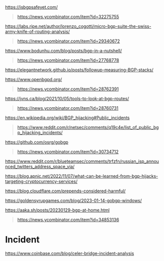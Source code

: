 https://isbgpsafeyet.com/
> https://news.ycombinator.com/item?id=32275755

https://labs.ripe.net/author/lorenzo_cogotti/micro-bgp-suite-the-swiss-army-knife-of-routing-analysis/
> https://news.ycombinator.com/item?id=29340672

https://www.bodunhu.com/blog/posts/bgp-in-a-nutshell/
> https://news.ycombinator.com/item?id=27768778

https://elegantnetwork.github.io/posts/followup-measuring-BGP-stacks/

https://www.openbgpd.org/
> https://news.ycombinator.com/item?id=28762391

https://jvns.ca/blog/2021/10/05/tools-to-look-at-bgp-routes/
> https://news.ycombinator.com/item?id=28760731

https://en.wikipedia.org/wiki/BGP_hijacking#Public_incidents
> https://www.reddit.com/r/netsec/comments/q19c4e/list_of_public_bgp_hijacking_incidents/

https://github.com/osrg/gobgp
> https://news.ycombinator.com/item?id=30734712

https://www.reddit.com/r/blueteamsec/comments/trfzfn/russian_isp_announced_twitters_address_space_via/

https://blog.apnic.net/2022/11/07/what-can-be-learned-from-bgp-hijacks-targeting-cryptocurrency-services/

https://blog.cloudflare.com/prepends-considered-harmful/

https://goldensyrupgames.com/blog/2023-01-14-gobgp-windows/

https://aaka.sh/posts/20230129-bgp-at-home.html
> https://news.ycombinator.com/item?id=34853136

# Incident
https://www.coinbase.com/blog/celer-bridge-incident-analysis
